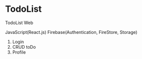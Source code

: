 # TodoList
 TodoList Web

JavaScript(React.js)
Firebase(Authentication, FireStore, Storage)

1. Login
2. CRUD toDo
3. Profile
